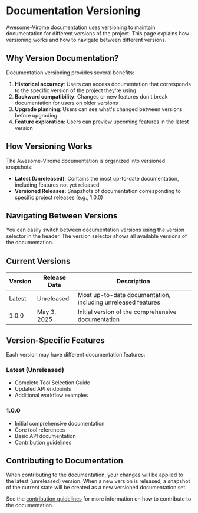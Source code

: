 # Documentation Versioning

Awesome-Virome documentation uses versioning to maintain documentation for different versions of the project. This page explains how versioning works and how to navigate between different versions.

## Why Version Documentation?

Documentation versioning provides several benefits:

1. **Historical accuracy**: Users can access documentation that corresponds to the specific version of the project they're using
2. **Backward compatibility**: Changes or new features don't break documentation for users on older versions
3. **Upgrade planning**: Users can see what's changed between versions before upgrading
4. **Feature exploration**: Users can preview upcoming features in the latest version

## How Versioning Works

The Awesome-Virome documentation is organized into versioned snapshots:

- **Latest (Unreleased)**: Contains the most up-to-date documentation, including features not yet released
- **Versioned Releases**: Snapshots of documentation corresponding to specific project releases (e.g., 1.0.0)

## Navigating Between Versions

You can easily switch between documentation versions using the version selector in the header. The version selector shows all available versions of the documentation.

## Current Versions

| Version | Release Date | Description |
|---------|--------------|-------------|
| Latest  | Unreleased   | Most up-to-date documentation, including unreleased features |
| 1.0.0   | May 3, 2025  | Initial version of the comprehensive documentation |

## Version-Specific Features

Each version may have different documentation features:

### Latest (Unreleased)
- Complete Tool Selection Guide
- Updated API endpoints
- Additional workflow examples

### 1.0.0
- Initial comprehensive documentation
- Core tool references
- Basic API documentation
- Contribution guidelines

## Contributing to Documentation

When contributing to the documentation, your changes will be applied to the latest (unreleased) version. When a new version is released, a snapshot of the current state will be created as a new versioned documentation set.

See the [contribution guidelines](../contributing/guidelines.md) for more information on how to contribute to the documentation.